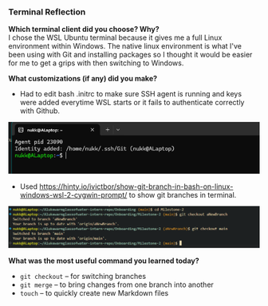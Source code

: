 ### Terminal Reflection

**Which terminal client did you choose? Why?**  
I chose the WSL Ubuntu terminal because it gives me a full Linux environment within Windows. The native linux environment is what I've been using with Git and installing packages so I thought it would be easier for me to get a grips with then switching to Windows. 

**What customizations (if any) did you make?**  
- Had to edit bash .initrc to make sure SSH agent is running and keys were added everytime WSL starts or it fails to authenticate correctly with Github. 

![alt text](image2.png)

- Used https://hinty.io/ivictbor/show-git-branch-in-bash-on-linux-windows-wsl-2-cygwin-prompt/ to show git branches in terminal.

![alt text](image3.png)

**What was the most useful command you learned today?**  
- `git checkout` – for switching branches  
- `git merge` – to bring changes from one branch into another  
- `touch` – to quickly create new Markdown files  
